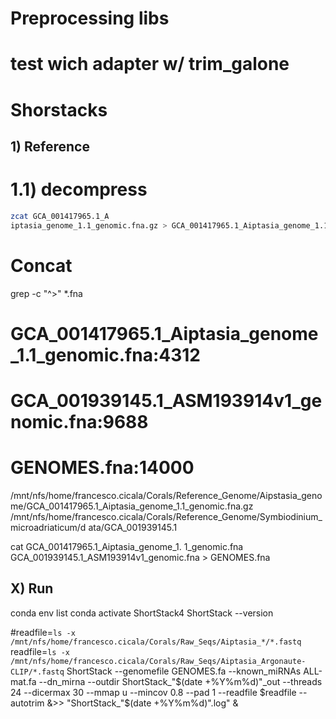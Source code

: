 # Preprocessing libs
# test wich adapter w/ trim_galone


# Shorstacks

## 1) Reference
# 1.1) decompress

```bash
zcat GCA_001417965.1_A
iptasia_genome_1.1_genomic.fna.gz > GCA_001417965.1_Aiptasia_genome_1.1_genomic.fna
```

# Concat

grep -c "^>" *.fna 

# GCA_001417965.1_Aiptasia_genome_1.1_genomic.fna:4312
# GCA_001939145.1_ASM193914v1_genomic.fna:9688
# GENOMES.fna:14000

/mnt/nfs/home/francesco.cicala/Corals/Reference_Genome/Aipstasia_genome/GCA_001417965.1_Aiptasia_genome_1.1_genomic.fna.gz
/mnt/nfs/home/francesco.cicala/Corals/Reference_Genome/Symbiodinium_microadriaticum/d
ata/GCA_001939145.1

cat GCA_001417965.1_Aiptasia_genome_1.
1_genomic.fna GCA_001939145.1_ASM193914v1_genomic.fna > GENOMES.fna

## X) Run

conda env list
conda activate ShortStack4 
ShortStack --version



#readfile=`ls -x /mnt/nfs/home/francesco.cicala/Corals/Raw_Seqs/Aiptasia_*/*.fastq`
readfile=`ls -x /mnt/nfs/home/francesco.cicala/Corals/Raw_Seqs/Aiptasia_Argonaute-CLIP/*.fastq`
ShortStack --genomefile GENOMES.fa --known_miRNAs ALL-mat.fa --dn_mirna --outdir ShortStack_"$(date +%Y%m%d)"_out --threads 24 --dicermax 30 --mmap u --mincov 0.8 --pad 1 --readfile $readfile --autotrim &>> "ShortStack_"$(date +%Y%m%d)".log" &
